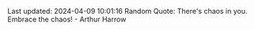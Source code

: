 Last updated: 2024-04-09 10:01:16
Random Quote: There's chaos in you. Embrace the chaos! - Arthur Harrow